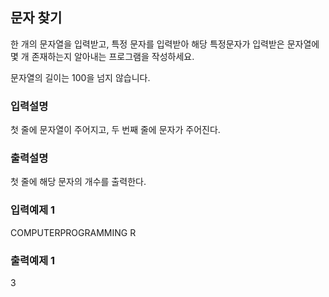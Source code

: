 ## 문자 찾기

한 개의 문자열을 입력받고, 특정 문자를 입력받아 해당 특정문자가 입력받은 문자열에 몇 개 존재하는지 알아내는 프로그램을 작성하세요.

문자열의 길이는 100을 넘지 않습니다.

### 입력설명

첫 줄에 문자열이 주어지고, 두 번째 줄에 문자가 주어진다.

### 출력설명

첫 줄에 해당 문자의 개수를 출력한다.

### 입력예제 1

COMPUTERPROGRAMMING
R

### 출력예제 1

3
